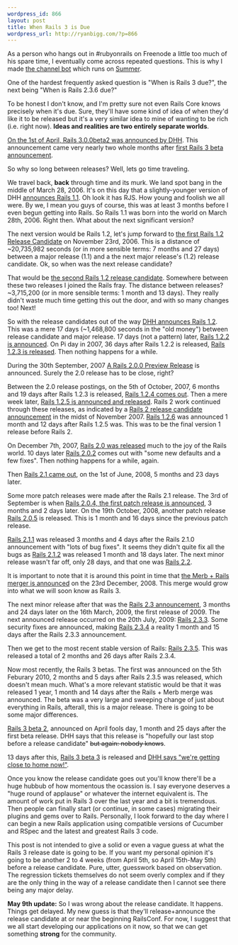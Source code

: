 ```yaml
--- 
wordpress_id: 866
layout: post
title: When Rails 3 is Due
wordpress_url: http://ryanbigg.com/?p=866
---
```

As a person who hangs out in #rubyonrails on Freenode a little too much of his spare time, I eventually come across repeated questions. This is why I made <a href='http://github.com/radar/railsbot'>the channel bot</a> which runs on <a href='http://github.com/radar/summer'>Summer</a>. 

One of the hardest frequently asked question is "When is Rails 3 due?", the next being "When is Rails 2.3.6 due?"

To be honest I don't know, and I'm pretty sure not even Rails Core knows precisely when it's due. Sure, they'll have some kind of idea of when they'd like it to be released but it's a very similar idea to mine of wanting to be rich (i.e. right now). <strong>Ideas and realities are two entirely separate worlds</strong>.

<a href='http://weblog.rubyonrails.org/2010/4/1/rails-3-0-second-beta-release'>On the 1st of April, Rails 3.0.0beta2 was announced by DHH</a>. This announcement came very nearly two whole months after <a href='http://weblog.rubyonrails.org/2010/2/5/rails-3-0-beta-release'>first Rails 3 beta announcement</a>. 

So why so long between releases? Well, lets go time traveling.

We travel back, <strong>back</strong> through time and its murk. We land spot bang in the middle of March 28, 2006. It's on this day that a slightly-younger version of DHH <a href='http://weblog.rubyonrails.org/2006/03/28/rails-1-1-rjs-active-record-respond_to-integration-tests-and-500-other-things/'>announces Rails 1.1</a>. Oh look it has RJS. How young and foolish we all were. By we, I mean you guys of course, this was at least 3 months before I even begun getting into Rails. So Rails 1.1 was born into the world on March 28th, 2006. Right then. What about the next significant version?

The next version would be Rails 1.2, let's jump forward to <a href='http://weblog.rubyonrails.org/2006/11/23/rails-1-2-release-candidate-1'>the first Rails 1.2 Release Candidate</a> on November 23rd, 2006. This is a distance of ~20,735,982 seconds (or in more sensible terms: 7 months and 27 days) between a major release (1.1) and a the next major release's (1.2) release candidate. Ok, so when was the next release candidate?

That would be <a href='http://weblog.rubyonrails.org/2007/1/5/rails-1-2-release-candidate-2'>the second Rails 1.2 release candidate</a>. Somewhere between these two releases I joined the Rails fray. The distance between releases? ~3,715,200 (or in more sensible terms: 1 month and 13 days). They really didn't waste much time getting this out the door, and with so many changes too! Next!

So with the release candidates out of the way <a href='http://weblog.rubyonrails.org/2007/1/19/rails-1-2-rest-admiration-http-lovefest-and-utf-8-celebrations'>DHH announces Rails 1.2</a>. This was a mere 17 days (~1,468,800 seconds in the "old money") between release candidate and major release. 17 days (not a pattern) later, <a href='http://weblog.rubyonrails.org/2007/2/6/rails-1-2-2-sqlite3-gems-singular-resources'>Rails 1.2.2 is announced</a>. On Pi day in 2007, 36 days after Rails 1.2.2 is released, <a href='http://weblog.rubyonrails.org/2007/3/14/rails-1-2-3-compatible-with-ruby-1-8-6-and-other-fixes'>Rails 1.2.3 is released</a>. Then nothing happens for a while.

During the 30th September, 2007 <a href='http://weblog.rubyonrails.org/2007/9/30/rails-2-0-0-preview-release'>A Rails 2.0.0 Preview Release</a> is announced. Surely the 2.0 release has to be close, right?

Between the 2.0 release postings, on the 5th of October, 2007, 6 months and 19 days after Rails 1.2.3 is released, <a href='http://weblog.rubyonrails.org/2007/10/5/rails-1-2-4-maintenance-release'>Rails 1.2.4 comes out</a>. Then a mere week later, <a href='http://weblog.rubyonrails.org/2007/10/12/rails-1-2-5-maintenance-release'>Rails 1.2.5 is announced and released</a>. Rails 2 work continued through these releases, as indicated by a <a href='http://weblog.rubyonrails.org/2007/11/9/rails-2-0-release-candidate-1'>Rails 2 release candidate announcement</a> in the midst of November 2007. <a href='http://weblog.rubyonrails.org/2007/11/24/ruby-on-rails-1-2-6-security-and-maintenance-release'>Rails 1.2.6</a> was announced 1 month and 12 days after Rails 1.2.5 was. This was to be the final version 1 release before Rails 2.

On December 7th, 2007, <a href='http://weblog.rubyonrails.org/2007/12/7/rails-2-0-it-s-done'>Rails 2.0 was released</a> much to the joy of the Rails world. 10 days later <a href='http://weblog.rubyonrails.org/2007/12/17/rails-2-0-2-some-new-defaults-and-a-few-fixes'>Rails 2.0.2</a> comes out with "some new defaults and a few fixes". Then nothing happens for a while, again. 

Then <a href='http://weblog.rubyonrails.org/2008/6/1/rails-2-1-time-zones-dirty-caching-gem-dependencies-caching-etc'>Rails 2.1 came out</a>, on the 1st of June, 2008, 5 months and 23 days later.

Some more patch releases were made after the Rails 2.1 release. The 3rd of September is when <a href='http://weblog.rubyonrails.org/2008/9/3/rails-2-0-4-maintenance-release'>Rails 2.0.4, the first patch release is announced</a>, 3 months and 2 days later. On the 19th October, 2008, another patch release <a href='http://weblog.rubyonrails.org/2008/10/19/rails-2-0-5-redirect_to-and-offset-limit-sanitizing'>Rails 2.0.5</a> is released. This is 1 month and 16 days since the previous patch release.

<a href='http://weblog.rubyonrails.org/2008/9/5/rails-2-1-1-lots-of-bug-fixes'>Rails 2.1.1</a> was released 3 months and 4 days after the Rails 2.1.0 announcement with "lots of bug fixes". It seems they didn't quite fix all the bugs as <a href='http://weblog.rubyonrails.org/2008/10/23/rails-2-1-2-security-other-fixes'>Rails 2.1.2</a> was released 1 month and 18 days later. The next minor release wasn't far off, only 28 days, and that one was <a href='http://weblog.rubyonrails.org/2008/11/21/rails-2-2-i18n-http-validators-thread-safety-jruby-1-9-compatibility-docs'>Rails 2.2</a>. 

It is important to note that it is around this point in time that <a href='http://weblog.rubyonrails.org/2008/12/23/merb-gets-merged-into-rails-3'>the Merb + Rails merger is announced</a> on the 23rd December, 2008. This merge would grow into what we will soon know as Rails 3.

The next minor release after that was the <a href='http://weblog.rubyonrails.org/2009/3/16/rails-2-3-templates-engines-rack-metal-much-more'>Rails 2.3 announcement</a>, 3 months and 24 days later on the 16th March, 2009, the first release of 2009. The next announced release occurred on the 20th July, 2009: <a href='http://weblog.rubyonrails.org/2009/7/20/rails-2-3-3-touching-faster-json-bug-fixes'>Rails 2.3.3</a>. Some security fixes are announced, making <a href='http://weblog.rubyonrails.org/2009/9/4/ruby-on-rails-2-3-4'>Rails 2.3.4</a> a reality 1 month and 15 days after the Rails 2.3.3 announcement.

Then we get to the most recent stable version of Rails: <a href='http://weblog.rubyonrails.org/2009/11/30/ruby-on-rails-2-3-5-released'>Rails 2.3.5</a>. This was released a total of 2 months and 26 days after Rails 2.3.4.

Now most recently, the Rails 3 betas. The first was announced on the 5th Feburary 2010, 2 months and 5 days after Rails 2.3.5 was released, which doesn't mean much. What's a more relevant statistic would be that it was released 1 year, 1 month and 14 days after the Rails + Merb merge was announced. The beta was a very large and sweeping change of just about everything in Rails, afterall, this is a major release. There is going to be some major differences.

<a href='http://weblog.rubyonrails.org/2010/4/1/rails-3-0-second-beta-release'>Rails 3 beta 2</a>, announced on April fools day, 1 month and 25 days after the first beta release. DHH says that this release is "hopefully our last stop before a release candidate" <s>but again: nobody knows</s>.

13 days after this, <a href='http://weblog.rubyonrails.org/2010/4/13/rails-3-0-third-beta-release'>Rails 3 beta 3</a> is released and <a href='http://twitter.com/dhh/status/12120667185'>DHH says "we're getting close to home now!"</a>.

Once you know the release candidate goes out you'll know there'll be a huge hubbub of how momentous the ocassion is. I say everyone deserves a "huge round of applause" or whatever the internet equivalent is. The amount of work put in Rails 3 over the last year and a bit is tremendous. Then people can finally start (or continue, in some cases) migrating their plugins and gems over to Rails. Personally, I look forward to the day where I can begin a new Rails application using compatible versions of Cucumber and RSpec and the latest and greatest Rails 3 code.

This post is not intended to give a solid or even a vague guess at what the Rails 3 release date is going to be. If you want my personal opinion it's going to be another 2 to 4 weeks (from April 5th, so April 15th-May 5th) before a release candidate. Pure, utter, guesswork based on observation. The regression tickets themselves do not seem overly complex and if they are the only thing in the way of a release candidate then I cannot see there being any major delay.

<strong>May 9th update:</strong> So I was wrong about the release candidate. It happens. Things get delayed. My new guess is that they'll release+announce the release candidate at or near the beginning RailsConf. For now, I suggest that we all start developing our applications on it now, so that we can get something <strong>strong</strong> for the community.

